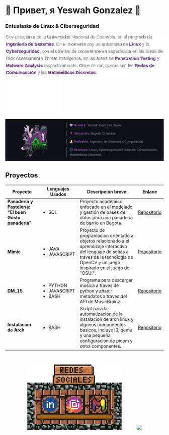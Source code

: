 <h1>👾 Привет, я Yeswah Gonzalez 👾</h1>
<h3>Entusiasta de Linux & Ciberseguridad</h3>

<img src="assets/info_me.png" width="620"><img src="assets/nombre.gif" width="180">



![image](assets/about_me.png)

<h2>Proyectos</h2>

<table>
  <thead>
    <tr>
      <th>Proyecto</th>
      <th>Lenguajes Usados</th>
      <th>Descripción breve</th>
      <th>Enlace</th>
    </tr>
  </thead>
  <tbody>
    <tr>
      <td><strong>Panadería y Pastelería: "El buen Gusto panaderia"</strong></td>
      <td><ul>
        <li>SQL</li>
      </ul></td>
      <td>Proyecto académico enfocado en el modelado y gestión de bases de datos para una panadería de barrio en Bogotá.</td>
      <td><a href="https://github.com/jmpizza/proyecto-bases-datos-2024-2">Repositorio</a></td>
    </tr>
    <tr>
      <td><strong>Mimic</strong></td>
      <td><ul>
        <li>JAVA</li>
        <li>JAVASCRIPT</li>
      </ul></td>
      <td>Proyecto de programacion orientado a objetos relacionado a el aprendizaje interactivo del lenguaje de señas a traves de la tecnologia de OpenCV y un juego inspirado en el juego de "OSU!".</td>
      <td><a href="https://github.com/INGYeswah/Signlanguage">Repositorio</a></td>
    </tr>
    <tr>
      <td><strong>DM_15</strong></td>
      <td><ul>
                <li>PYTHON</li>
                <li>JAVASCRIPT</li> 
                <li>BASH</li>
      </ul></td>
      <td>Programa para descargar musica a traves de python y añadir metadatos a traves del API de MusicBrainz.</td>
      <td><a href="https://github.com/w15hy/download_music">Repositorio</a></td>
    </tr>
    <tr>
      <td><strong>Instalacion de Arch</strong></td>
      <td><ul><li>BASH</li></ul></td>
      <td>Script para la automatizacion de la instalacion de arch linux y algunos componentes basicos, incluye i3, qemu y una pequeña configuracion de picom y otros componentes.</td>
      <td><a href="https://github.com/w15hy/arch_install">Repositorio</a></td>
    </tr>
  </tbody>
</table>

<br>
<!-- <div style="text-align: center;"> -->
<p align="center">
  <a href="https://www.linkedin.com/in/yeswah-gonzalez-96b0a9383/"><img src="assets/part1.png" width="100px"/></a><a href="https://www.instagram.com/"><img src="assets/part2.png" width="100px"/></a><a href="mailto:ingw15hy@gmail.com"><img src="assets/part3.png" width="100px"/></a>&nbsp&nbsp&nbsp&nbsp&nbsp&nbsp&nbsp&nbsp&nbsp&nbsp&nbsp&nbsp<img src="https://github-readme-stats.vercel.app/api?username=w15hy&theme=tokyonight&show_icons=true&hide_border=true&count_private=true"></img>
</p>


<!--
**w15hy/w15hy** is a ✨ _special_ ✨ repository because its `README.md` (this file) appears on your GitHub profile.

Here are some ideas to get you started:

- 🔭 I’m currently working on ...
- 🌱 I’m currently learning ...
- 👯 I’m looking to collaborate on ...
- 🤔 I’m looking for help with ...
- 💬 Ask me about ...
- 📫 How to reach me: ...
- 😄 Pronouns: ...
- ⚡ Fun fact: ...
-->
